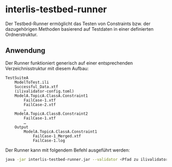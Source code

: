 # interlis-testbed-runner
Der Testbed-Runner ermöglicht das Testen von Constraints bzw. der dazugehörigen Methoden basierend auf Testdaten in einer definierten Ordnerstruktur.

## Anwendung
Der Runner funktioniert generisch auf einer entsprechenden Verzeichnisstruktur mit diesem Aufbau:

```
TestSuiteA
    ModelToTest.ili
    Successful_Data.xtf
    (ilivalidator-config.toml)
    ModelA.TopicA.ClassA.Constraint1
        FailCase-1.xtf
        FailCase-2.xtf
        …
    ModelA.TopicA.ClassB.Constraint2
        FailCase-1.xtf
        …
    Output
        ModelA.TopicA.ClassA.Constraint1
            FailCase-1_Merged.xtf
            FailCase-1.log
```

Der Runner kann mit folgendem Befehl ausgeführt werden:
```bash
java -jar interlis-testbed-runner.jar --validator <Pfad zu ilivalidator.jar> --testbed <Pfad zum Testbed-Ordner>
```
